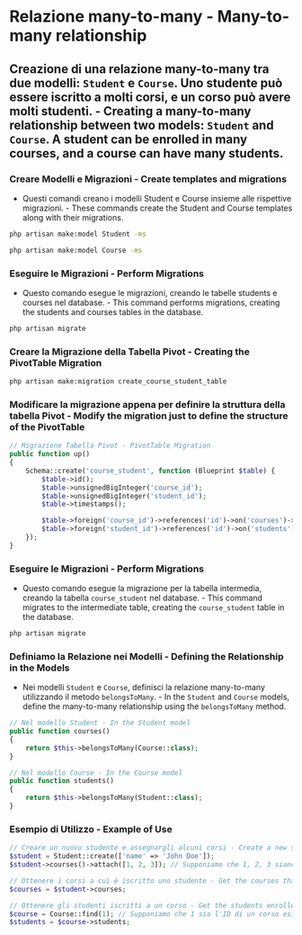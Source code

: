 # Relazione many-to-many - Many-to-many relationship

## Creazione di una relazione many-to-many tra due modelli: `Student` e `Course`. Uno studente può essere iscritto a molti corsi, e un corso può avere molti studenti. - Creating a many-to-many relationship between two models: `Student` and `Course`. A student can be enrolled in many courses, and a course can have many students.

### Creare Modelli e Migrazioni - Create templates and migrations

- Questi comandi creano i modelli Student e Course insieme alle rispettive migrazioni. - These commands create the Student and Course templates along with their migrations.
```bash
php artisan make:model Student -ms
```
```bash
php artisan make:model Course -ms
```

### Eseguire le Migrazioni - Perform Migrations

- Questo comando esegue le migrazioni, creando le tabelle students e courses nel database. - This command performs migrations, creating the students and courses tables in the database.

```bash
php artisan migrate
```

### Creare la Migrazione della Tabella Pivot - Creating the PivotTable Migration

```bash
php artisan make:migration create_course_student_table
```
### Modificare la migrazione appena per definire la struttura della tabella Pivot - Modify the migration just to define the structure of the PivotTable

```php
// Migrazione Tabella Pivot - PivotTable Migration
public function up()
{
    Schema::create('course_student', function (Blueprint $table) {
        $table->id();
        $table->unsignedBigInteger('course_id');
        $table->unsignedBigInteger('student_id');
        $table->timestamps();

        $table->foreign('course_id')->references('id')->on('courses')->onDelete('cascade');
        $table->foreign('student_id')->references('id')->on('students')->onDelete('cascade');
    });
}
```

### Eseguire le Migrazioni - Perform Migrations

- Questo comando esegue la migrazione per la tabella intermedia, creando la tabella `course_student` nel database. - This command migrates to the intermediate table, creating the `course_student` table in the database.

```bash
php artisan migrate
```

### Definiamo la Relazione nei Modelli - Defining the Relationship in the Models

- Nei modelli `Student` e `Course`, definisci la relazione many-to-many utilizzando il metodo `belongsToMany`. - In the `Student` and `Course` models, define the many-to-many relationship using the `belongsToMany` method.

```php
// Nel modello Student - In the Student model
public function courses()
{
    return $this->belongsToMany(Course::class);
}

// Nel modello Course - In the Course model
public function students()
{
    return $this->belongsToMany(Student::class);
}
```

### Esempio di Utilizzo - Example of Use

```php
// Creare un nuovo studente e assegnargli alcuni corsi - Create a new student and assign some courses to them
$student = Student::create(['name' => 'John Doe']);
$student->courses()->attach([1, 2, 3]); // Supponiamo che 1, 2, 3 siano ID di corsi esistenti - Assume that 1, 2, 3 are existing course IDs

// Ottenere i corsi a cui è iscritto uno studente - Get the courses that a student is enrolled in
$courses = $student->courses;

// Ottenere gli studenti iscritti a un corso - Get the students enrolled in a course
$course = Course::find(1); // Supponiamo che 1 sia l'ID di un corso esistente - Assume that 1 is an existing course ID
$students = $course->students;
```
